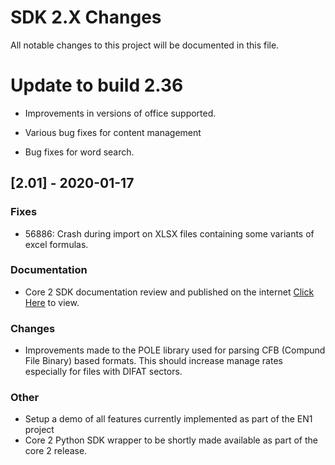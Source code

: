 # SDK 2.X Changes

All notable changes to this project will be documented in this file.




# Update to build 2.36
- Improvements in versions of office supported.

- Various bug fixes for content management

- Bug fixes for word search.

## [2.01] - 2020-01-17
### Fixes

- 56886: Crash during import on XLSX files containing some variants of excel formulas. 

### Documentation

- Core 2 SDK documentation review and published on the internet [Click Here](https://docs.glasswallsolutions.com/sdk/) to view.

### Changes

- Improvements made to the POLE library used for parsing CFB (Compund File Binary) based formats. 
This should increase manage rates especially for files with DIFAT sectors.

### Other

- Setup a demo of all features currently implemented as part of the EN1 project
- Core 2 Python SDK wrapper to be shortly made available as part of the core 2 release.
